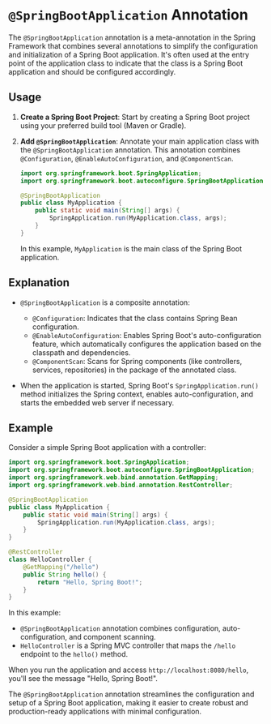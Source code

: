 # `@SpringBootApplication` Annotation

The `@SpringBootApplication` annotation is a meta-annotation in the Spring Framework that combines several annotations to simplify the configuration and initialization of a Spring Boot application. It's often used at the entry point of the application class to indicate that the class is a Spring Boot application and should be configured accordingly.

## Usage

1. **Create a Spring Boot Project**: Start by creating a Spring Boot project using your preferred build tool (Maven or Gradle).

2. **Add `@SpringBootApplication`**: Annotate your main application class with the `@SpringBootApplication` annotation. This annotation combines `@Configuration`, `@EnableAutoConfiguration`, and `@ComponentScan`.

   ```java
   import org.springframework.boot.SpringApplication;
   import org.springframework.boot.autoconfigure.SpringBootApplication;

   @SpringBootApplication
   public class MyApplication {
       public static void main(String[] args) {
           SpringApplication.run(MyApplication.class, args);
       }
   }
   ```

   In this example, `MyApplication` is the main class of the Spring Boot application.

## Explanation

- `@SpringBootApplication` is a composite annotation:

  - `@Configuration`: Indicates that the class contains Spring Bean configuration.
  - `@EnableAutoConfiguration`: Enables Spring Boot's auto-configuration feature, which automatically configures the application based on the classpath and dependencies.
  - `@ComponentScan`: Scans for Spring components (like controllers, services, repositories) in the package of the annotated class.

- When the application is started, Spring Boot's `SpringApplication.run()` method initializes the Spring context, enables auto-configuration, and starts the embedded web server if necessary.

## Example

Consider a simple Spring Boot application with a controller:

```java
import org.springframework.boot.SpringApplication;
import org.springframework.boot.autoconfigure.SpringBootApplication;
import org.springframework.web.bind.annotation.GetMapping;
import org.springframework.web.bind.annotation.RestController;

@SpringBootApplication
public class MyApplication {
    public static void main(String[] args) {
        SpringApplication.run(MyApplication.class, args);
    }
}

@RestController
class HelloController {
    @GetMapping("/hello")
    public String hello() {
        return "Hello, Spring Boot!";
    }
}
```

In this example:

- `@SpringBootApplication` annotation combines configuration, auto-configuration, and component scanning.
- `HelloController` is a Spring MVC controller that maps the `/hello` endpoint to the `hello()` method.

When you run the application and access `http://localhost:8080/hello`, you'll see the message "Hello, Spring Boot!".

The `@SpringBootApplication` annotation streamlines the configuration and setup of a Spring Boot application, making it easier to create robust and production-ready applications with minimal configuration.
